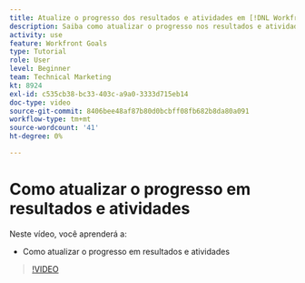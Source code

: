 ```yaml
---
title: Atualize o progresso dos resultados e atividades em [!DNL Workfront Goals]
description: Saiba como atualizar o progresso nos resultados e atividades em [!DNL Workfront Goals].
activity: use
feature: Workfront Goals
type: Tutorial
role: User
level: Beginner
team: Technical Marketing
kt: 8924
exl-id: c535cb38-bc33-403c-a9a0-3333d715eb14
doc-type: video
source-git-commit: 8406bee48af87b80d0bcbff08fb682b8da80a091
workflow-type: tm+mt
source-wordcount: '41'
ht-degree: 0%

---
```


# Como atualizar o progresso em resultados e atividades

Neste vídeo, você aprenderá a:

* Como atualizar o progresso em resultados e atividades

>[!VIDEO](https://video.tv.adobe.com/v/335196/?quality=12&learn=on)
